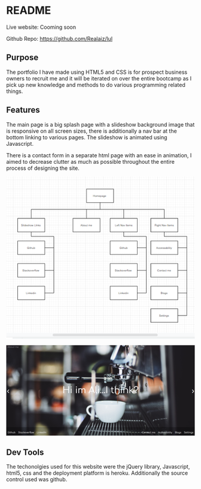 # README

Live website: Cooming soon

Github Repo: <https://github.com/Realaiz/lul>


## Purpose

The portfolio I have made using HTML5 and CSS is for prospect business owners to recruit me and it will be iterated on over the entire bootcamp as I pick up new knowledge and methods to do various programming related things.

## Features

The main page is a big splash page with a slideshow background image that is responsive on all screen sizes, there is additionally a nav bar at the bottom linking to various pages. The slideshow is animated using Javascript.

There is a contact form in a separate html page with an ease in animation, I aimed to decrease clutter as much as possible throughout the entire process of designing the site.

![Sitemap](src/images/capture.png)


![Homepage](src/images/home.png)

## Dev Tools

The techonolgies used for this website were the jQuery library, Javascript, html5, css and the deployment platform is heroku. Additionally the source control used was github.
